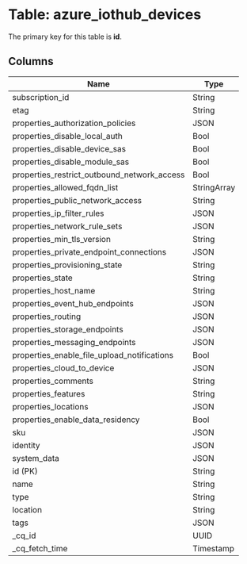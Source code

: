 # Table: azure_iothub_devices


The primary key for this table is **id**.


## Columns
| Name          | Type          |
| ------------- | ------------- |
|subscription_id|String|
|etag|String|
|properties_authorization_policies|JSON|
|properties_disable_local_auth|Bool|
|properties_disable_device_sas|Bool|
|properties_disable_module_sas|Bool|
|properties_restrict_outbound_network_access|Bool|
|properties_allowed_fqdn_list|StringArray|
|properties_public_network_access|String|
|properties_ip_filter_rules|JSON|
|properties_network_rule_sets|JSON|
|properties_min_tls_version|String|
|properties_private_endpoint_connections|JSON|
|properties_provisioning_state|String|
|properties_state|String|
|properties_host_name|String|
|properties_event_hub_endpoints|JSON|
|properties_routing|JSON|
|properties_storage_endpoints|JSON|
|properties_messaging_endpoints|JSON|
|properties_enable_file_upload_notifications|Bool|
|properties_cloud_to_device|JSON|
|properties_comments|String|
|properties_features|String|
|properties_locations|JSON|
|properties_enable_data_residency|Bool|
|sku|JSON|
|identity|JSON|
|system_data|JSON|
|id (PK)|String|
|name|String|
|type|String|
|location|String|
|tags|JSON|
|_cq_id|UUID|
|_cq_fetch_time|Timestamp|